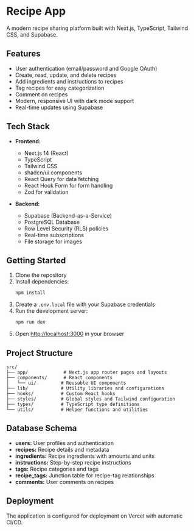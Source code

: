 # Recipe App

A modern recipe sharing platform built with Next.js, TypeScript, Tailwind CSS, and Supabase.

## Features

- User authentication (email/password and Google OAuth)
- Create, read, update, and delete recipes
- Add ingredients and instructions to recipes
- Tag recipes for easy categorization
- Comment on recipes
- Modern, responsive UI with dark mode support
- Real-time updates using Supabase

## Tech Stack

- **Frontend:**
  - Next.js 14 (React)
  - TypeScript
  - Tailwind CSS
  - shadcn/ui components
  - React Query for data fetching
  - React Hook Form for form handling
  - Zod for validation

- **Backend:**
  - Supabase (Backend-as-a-Service)
  - PostgreSQL Database
  - Row Level Security (RLS) policies
  - Real-time subscriptions
  - File storage for images

## Getting Started

1. Clone the repository
2. Install dependencies:
   ```bash
   npm install
   ```
3. Create a `.env.local` file with your Supabase credentials
4. Run the development server:
   ```bash
   npm run dev
   ```
5. Open [http://localhost:3000](http://localhost:3000) in your browser

## Project Structure

```
src/
├── app/             # Next.js app router pages and layouts
├── components/      # React components
│   └── ui/         # Reusable UI components
├── lib/            # Utility libraries and configurations
├── hooks/          # Custom React hooks
├── styles/         # Global styles and Tailwind configuration
├── types/          # TypeScript type definitions
└── utils/          # Helper functions and utilities
```

## Database Schema

- **users:** User profiles and authentication
- **recipes:** Recipe details and metadata
- **ingredients:** Recipe ingredients with amounts and units
- **instructions:** Step-by-step recipe instructions
- **tags:** Recipe categories and tags
- **recipe_tags:** Junction table for recipe-tag relationships
- **comments:** User comments on recipes

## Deployment

The application is configured for deployment on Vercel with automatic CI/CD. 